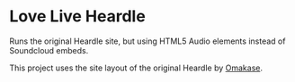 # Love Live Heardle

Runs the original Heardle site, but using HTML5 Audio elements instead of Soundcloud embeds.

This project uses the site layout of the original Heardle by [Omakase](https://omakase.studio/).